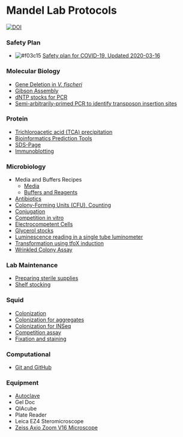# Mandel Lab Protocols

[![DOI](https://zenodo.org/badge/53515435.svg)](https://zenodo.org/badge/latestdoi/53515435)

### Safety Plan
- ![#f03c15](https://placehold.it/15/f03c15/000000?text=+) [Safety plan for COVID-19, Updated 2020-03-16](safety-covid-19.md)

### Molecular Biology
- [Gene Deletion in *V. fischeri*](gene-deletion.md)
- [Gibson Assembly](gibson-assembly.md)
- [dNTP stocks for PCR](molecular-dntps.md)
- [Semi-arbitrarily-primed PCR to identify transposon insertion sites](arbitrarily-primed-pcr.md)

### Protein
- [Trichloroacetic acid (TCA) precipitation](tca.precipitation.md)
- [Bioinformatics Prediction Tools](protein-domain-prediction.md)
- [SDS-Page](sds-page.md)
- [Immunoblotting](immunoblotting.md)

### Microbiology
- Media and Buffers Recipes
  - [Media](media.md)
  - [Buffers and Reagents](buffers.md)
- [Antibiotics](antibiotics.md)
- [Colony-Forming Units (CFU), Counting](cfu-spots.md)
- [Conjugation](conjugation.md)
- [Competition in vitro](competition-in-vitro.md)
- [Electrocompetent Cells](electrocompetent-cells.md)
- [Glycerol stocks](glycerol-stocks.md)
- [Luminescence reading in a single tube luminometer](luminometer.md)
- [Transformation using tfoX induction](tfox-transformation.md)
- [Wrinkled Colony Assay](wrinkled-colony-assay.md)

### Lab Maintenance
- [Preparing sterile supplies](preparing-sterile-lab-supplies.md)
- [Shelf stocking](shelf-stocking-protocol.md)

### Squid
- [Colonization](squid-colonization.md)
- [Colonization for aggregates](squid-colonization-aggregates.md)
- [Colonization for INSeq](squid-colonization-inseq.md)
- [Competition assay](squid-competitions.md)
- [Fixation and staining](squid-fix-stain.md)

### Computational
- [Git and GitHub](git-github.md)

### Equipment
- [Autoclave](autoclave.md)
- Gel Doc
- QIAcube
- Plate Reader
- Leica EZ4 Steromicroscope
- [Zeiss Axio Zoom V16 Microscope](zeiss_scope.md)
